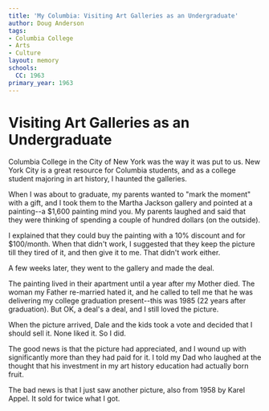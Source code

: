 ```yaml
---
title: 'My Columbia: Visiting Art Galleries as an Undergraduate'
author: Doug Anderson
tags:
- Columbia College
- Arts
- Culture
layout: memory
schools:
  CC: 1963
primary_year: 1963
---
```

# Visiting Art Galleries as an Undergraduate

Columbia College in the City of New York was the way it was put to us.  New York City is a great resource for Columbia students, and as a college student majoring in art history, I haunted the galleries.

When I was about to graduate, my parents wanted to "mark the moment" with a gift, and I took them to the Martha Jackson gallery and pointed at a painting--a $1,600 painting mind you. My parents laughed and said that they were thinking of spending a couple of hundred dollars (on the outside).

I explained that they could buy the painting with a 10% discount and for $100/month. When that didn't work, I suggested that they keep the picture till they tired of it, and then give it to me. That didn't work either.

A few weeks later, they went to the gallery and made the deal.

The painting lived in their apartment until a year after my Mother died. The woman my Father re-married hated it, and he called to tell me that he was delivering my college graduation present--this was 1985 (22 years after graduation). But OK, a deal's a deal, and I still loved the picture.

When the picture arrived, Dale and the kids took a vote and decided that I should sell it. None liked it. So I did.

The good news is that the picture had appreciated, and I wound up with significantly more than they had paid for it. I told my Dad who laughed at the thought that his investment in my art history education had actually born fruit.

The bad news is that I just saw another picture, also from 1958 by Karel Appel. It sold for twice what I got.
